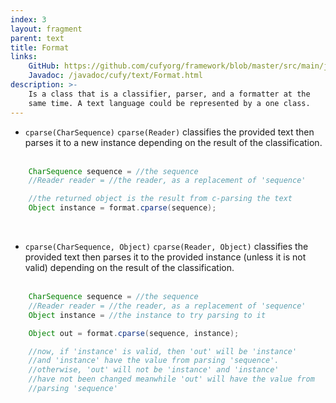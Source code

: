 ```yaml
---
index: 3
layout: fragment
parent: text
title: Format
links:
    GitHub: https://github.com/cufyorg/framework/blob/master/src/main/java/cufy/text/Format.java
    Javadoc: /javadoc/cufy/text/Format.html
description: >-
    Is a class that is a classifier, parser, and a formatter at the
    same time. A text language could be represented by a one class.
---
```


- `cparse(CharSequence)` `cparse(Reader)` classifies the provided text
then parses it to a new instance depending on the result of the
classification.
<br><br>
```java 
    CharSequence sequence = //the sequence
    //Reader reader = //the reader, as a replacement of 'sequence'

    //the returned object is the result from c-parsing the text
    Object instance = format.cparse(sequence);
```
<br>

- `cparse(CharSequence, Object)` `cparse(Reader, Object)` classifies
the provided text then parses it to the provided instance (unless it
is not valid) depending on the result of the classification.
<br><br>
```java 
    CharSequence sequence = //the sequence
    //Reader reader = //the reader, as a replacement of 'sequence'
    Object instance = //the instance to try parsing to it

    Object out = format.cparse(sequence, instance);

    //now, if 'instance' is valid, then 'out' will be 'instance'
    //and 'instance' have the value from parsing 'sequence'.
    //otherwise, 'out' will not be 'instance' and 'instance'
    //have not been changed meanwhile 'out' will have the value from
    //parsing 'sequence'
```